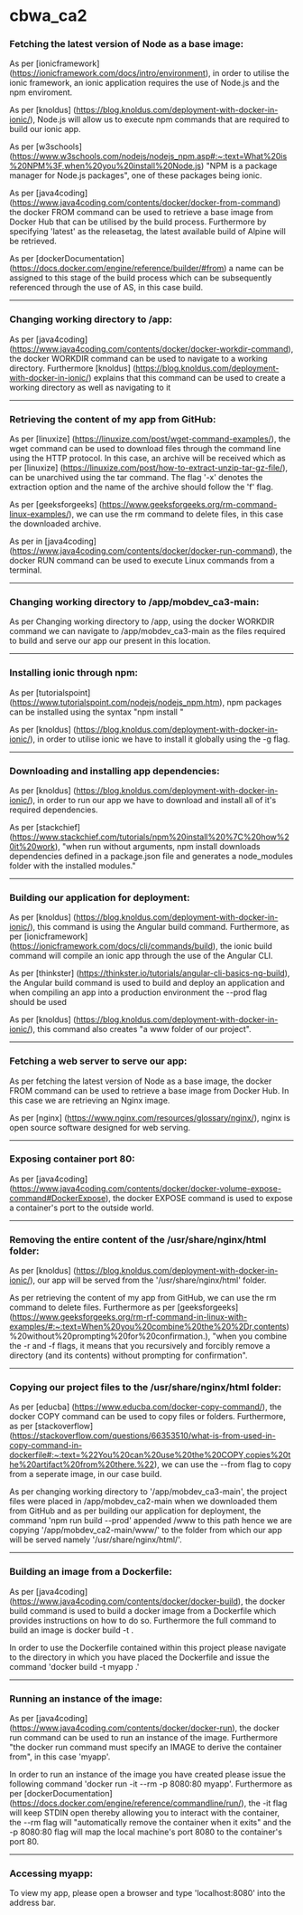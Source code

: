 # cbwa_ca2

### Fetching the latest version of Node as a base image: ###
As per [ionicframework] (https://ionicframework.com/docs/intro/environment), in order to utilise the ionic framework, an ionic application requires the use of Node.js and the npm enviroment.

As per [knoldus] (https://blog.knoldus.com/deployment-with-docker-in-ionic/), Node.js will allow us to execute npm commands that are required to build our ionic app.

As per [w3schools] (https://www.w3schools.com/nodejs/nodejs_npm.asp#:~:text=What%20is%20NPM%3F,when%20you%20install%20Node.js) "NPM is a package manager for Node.js packages", one of these packages being ionic.

As per [java4coding] (https://www.java4coding.com/contents/docker/docker-from-command) the docker FROM command can be used to retrieve a base image from Docker Hub that can be utilised by the build process. Furthermore by specifying 'latest' as the releasetag, the latest available build of Alpine will be retrieved.

As per [dockerDocumentation] (https://docs.docker.com/engine/reference/builder/#from) a name can be assigned to this stage of the build process which can be subsequently referenced through the use of AS, in this case build.

***
### Changing working directory to /app: ###
As per [java4coding] (https://www.java4coding.com/contents/docker/docker-workdir-command), the docker WORKDIR command can be used to navigate to a working directory. Furthermore [knoldus] (https://blog.knoldus.com/deployment-with-docker-in-ionic/) explains that this command can be used to create a working directory as well as navigating to it

***
### Retrieving the content of my app from GitHub: ###
As per [linuxize] (https://linuxize.com/post/wget-command-examples/), the wget command can be used to download files through the command line using the HTTP protocol. In this case, an archive will be received which as per [linuxize] (https://linuxize.com/post/how-to-extract-unzip-tar-gz-file/), can be unarchived using the tar command. The flag '-x' denotes the extraction option and the name of the archive should follow the 'f' flag. 

As per [geeksforgeeks] (https://www.geeksforgeeks.org/rm-command-linux-examples/), we can use the rm command to delete files, in this case the downloaded archive.

As per in [java4coding] (https://www.java4coding.com/contents/docker/docker-run-command), the docker RUN command can be used to execute Linux commands from a terminal.

***
### Changing working directory to /app/mobdev_ca3-main: ###
As per Changing working directory to /app, using the docker WORKDIR command we can navigate to /app/mobdev_ca3-main as the files required to build and serve our app our present in this location.

***
### Installing ionic through npm: ###
As per [tutorialspoint] (https://www.tutorialspoint.com/nodejs/nodejs_npm.htm), npm packages can be installed using the syntax "npm install <PackageName>"

As per [knoldus] (https://blog.knoldus.com/deployment-with-docker-in-ionic/), in order to utilise ionic we have to install it globally using the -g flag.

*** 
### Downloading and installing app dependencies: ###
As per [knoldus] (https://blog.knoldus.com/deployment-with-docker-in-ionic/), in order to run our app we have to download and install all of it's required dependencies.

As per [stackchief] (https://www.stackchief.com/tutorials/npm%20install%20%7C%20how%20it%20work), "when run without arguments, npm install downloads dependencies defined in a package.json file and generates a node_modules folder with the installed modules."

***
### Building our application for deployment: ###
As per [knoldus] (https://blog.knoldus.com/deployment-with-docker-in-ionic/), this command is using the Angular build command. Furthermore, as per [ionicframework] (https://ionicframework.com/docs/cli/commands/build), the ionic build command will compile an ionic app through the use of the Angular CLI.

As per [thinkster] (https://thinkster.io/tutorials/angular-cli-basics-ng-build), the Angular build command is used to build and deploy an application and when compiling an app into a production environment the --prod flag should be used

As per [knoldus] (https://blog.knoldus.com/deployment-with-docker-in-ionic/), this command also creates "a www folder of our project".

***
### Fetching a web server to serve our app: ###
As per fetching the latest version of Node as a base image, the docker FROM command can be used to retrieve a base image from Docker Hub. In this case we are retrieving an Nginx image.

As per [nginx] (https://www.nginx.com/resources/glossary/nginx/),  nginx is open source software designed for web serving.

***
### Exposing container port 80: ###
As per [java4coding] (https://www.java4coding.com/contents/docker/docker-volume-expose-command#DockerExpose), the docker EXPOSE command is used to expose a container's port to the outside world.

*** 
### Removing the entire content of the /usr/share/nginx/html folder: ###
As per [knoldus] (https://blog.knoldus.com/deployment-with-docker-in-ionic/), our app will be served from the '/usr/share/nginx/html' folder. 

As per retrieving the content of my app from GitHub, we can use the rm command to delete files. Furthermore as per [geeksforgeeks] (https://www.geeksforgeeks.org/rm-rf-command-in-linux-with-examples/#:~:text=When%20you%20combine%20the%20%2Dr,contents)%20without%20prompting%20for%20confirmation.), "when you combine the -r and -f flags, it means that you recursively and forcibly remove a directory (and its contents) without prompting for confirmation".

***
### Copying our project files to the /usr/share/nginx/html folder: ###
As per [educba] (https://www.educba.com/docker-copy-command/), the docker COPY command can be used to copy files or folders. Furthermore, as per [stackoverflow] (https://stackoverflow.com/questions/66353510/what-is-from-used-in-copy-command-in-dockerfile#:~:text=%22You%20can%20use%20the%20COPY,copies%20the%20artifact%20from%20there.%22), we can use the --from flag to copy from a seperate image, in our case build.

As per changing working directory to '/app/mobdev_ca3-main', the project files were placed in /app/mobdev_ca2-main when we downloaded them from GitHub and as per building our application for deployment, the command 'npm run build --prod' appended /www to this path hence we are copying '/app/mobdev_ca2-main/www/' to the folder from which our app will be served namely '/usr/share/nginx/html/'.

***
### Building an image from a Dockerfile: ###
As per [java4coding] (https://www.java4coding.com/contents/docker/docker-build), the docker build command is used to build a docker image from a Dockerfile which provides instructions on how to do so. Furthermore the full command to build an image is docker build -t <imagename> .

In order to use the Dockerfile contained within this project please navigate to the directory in which you have placed the Dockerfile and issue the command 'docker build -t myapp .'

***
### Running an instance of the image: ###
As per [java4coding] (https://www.java4coding.com/contents/docker/docker-run), the docker run command can be used to run an instance of the image. Furthermore "the docker run command must specify an IMAGE to derive the container from", in this case 'myapp'.

In order to run an instance of the image you have created please issue the following command 'docker run -it --rm -p 8080:80 myapp'. Furthermore as per  [dockerDocumentation] (https://docs.docker.com/engine/reference/commandline/run/), the -it flag will keep STDIN open thereby allowing you to interact with the container, the --rm flag will "automatically remove the container when it exits" and the -p 8080:80 flag will map the local machine's port 8080 to the container's port 80.

***
### Accessing myapp: ###
To view my app, please open a browser and type 'localhost:8080' into the address bar.